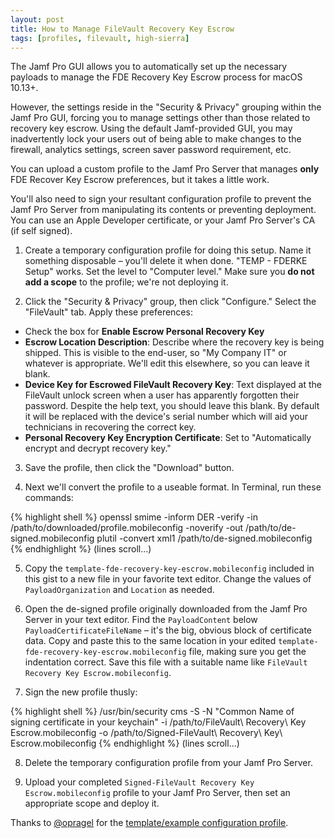 ```yaml
---
layout: post
title: How to Manage FileVault Recovery Key Escrow
tags: [profiles, filevault, high-sierra]
---
```

The Jamf Pro GUI allows you to automatically set up the necessary payloads to manage the FDE Recovery Key Escrow process for macOS 10.13+.

However, the settings reside in the "Security & Privacy" grouping within the Jamf Pro GUI, forcing you to manage settings other than those related to recovery key escrow. Using the default Jamf-provided GUI, <span class="hi">you may inadvertently lock your users out of being able to make changes to the firewall, analytics settings, screen saver password requirement, etc.</span>

You can upload a custom profile to the Jamf Pro Server that manages **only** FDE Recover Key Escrow preferences, but it takes a little work.

You'll also need to sign your resultant configuration profile to prevent the Jamf Pro Server from manipulating its contents or preventing deployment. You can use an Apple Developer certificate, or your Jamf Pro Server's CA (if self signed).

1. Create a temporary configuration profile for doing this setup. Name it something disposable – you'll delete it when done. "TEMP - FDERKE Setup" works. Set the level to "Computer level." Make sure you **do not add a scope** to the profile; we're not deploying it.

2. Click the "Security & Privacy" group, then click "Configure." Select the "FileVault" tab. Apply these preferences:
  - Check the box for **Enable Escrow Personal Recovery Key**
  - **Escrow Location Description**: Describe where the recovery key is being shipped. This is visible to the end-user, so "My Company IT" or whatever is appropriate. We'll edit this elsewhere, so you can leave it blank.
  - **Device Key for Escrowed FileVault Recovery Key**: Text displayed at the FileVault unlock screen when a user has apparently forgotten their password. Despite the help text, you should leave this blank. By default it will be replaced with the device's serial number which will aid your technicians in recovering the correct key.
  - **Personal Recovery Key Encryption Certificate**: Set to "Automatically encrypt and decrypt recovery key."

3. Save the profile, then click the "Download" button.

4. Next we'll convert the profile to a useable format. In Terminal, run these commands:

{% highlight shell %}
openssl smime -inform DER -verify -in /path/to/downloaded/profile.mobileconfig -noverify -out /path/to/de-signed.mobileconfig
plutil -convert xml1 /path/to/de-signed.mobileconfig
{% endhighlight %}
(lines scroll...)

 5. Copy the `template-fde-recovery-key-escrow.mobileconfig` included in this gist to a new file in your favorite text editor. Change the values of `PayloadOrganization` and `Location` as needed.

 6. Open the de-signed profile originally downloaded from the Jamf Pro Server in your text editor. Find the `PayloadContent` below `PayloadCertificateFileName` – it's the big, obvious block of certificate data. Copy and paste this to the same location in your edited `template-fde-recovery-key-escrow.mobileconfig` file, making sure you get the indentation correct. Save this file with a suitable name like `FileVault Recovery Key Escrow.mobileconfig`.

 7. Sign the new profile thusly:

{% highlight shell %}
/usr/bin/security cms -S -N "Common Name of signing certificate in your keychain" -i /path/to/FileVault\ Recovery\ Key Escrow.mobileconfig -o /path/to/Signed-FileVault\ Recovery\ Key\ Escrow.mobileconfig
{% endhighlight %}
(lines scroll...)

 8. Delete the temporary configuration profile from your Jamf Pro Server.

9. Upload your completed `Signed-FileVault Recovery Key Escrow.mobileconfig` profile to your Jamf Pro Server, then set an appropriate scope and deploy it.

 Thanks to [@opragel](https://github.com/opragel) for the [template/example configuration profile](https://github.com/opragel/profiles/blob/master/macOS%20-%20Escrow%20FileVault%202%20Recovery%20Keys.mobileconfig).